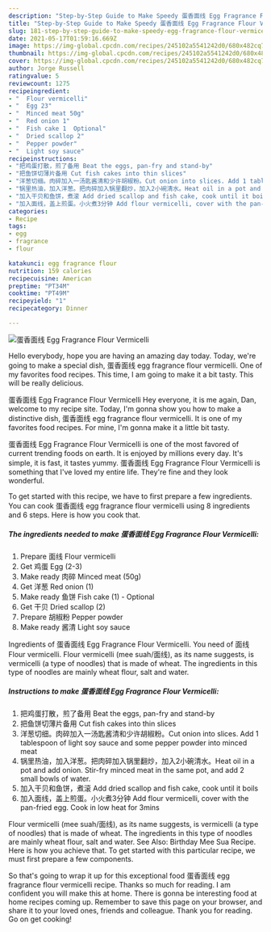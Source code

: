 ```yaml
---
description: "Step-by-Step Guide to Make Speedy 蛋香面线 Egg Fragrance Flour Vermicelli"
title: "Step-by-Step Guide to Make Speedy 蛋香面线 Egg Fragrance Flour Vermicelli"
slug: 181-step-by-step-guide-to-make-speedy-egg-fragrance-flour-vermicelli
date: 2021-05-17T01:59:16.669Z
image: https://img-global.cpcdn.com/recipes/245102a5541242d0/680x482cq70/蛋香面线-egg-fragrance-flour-vermicelli-recipe-main-photo.jpg
thumbnail: https://img-global.cpcdn.com/recipes/245102a5541242d0/680x482cq70/蛋香面线-egg-fragrance-flour-vermicelli-recipe-main-photo.jpg
cover: https://img-global.cpcdn.com/recipes/245102a5541242d0/680x482cq70/蛋香面线-egg-fragrance-flour-vermicelli-recipe-main-photo.jpg
author: Jorge Russell
ratingvalue: 5
reviewcount: 1275
recipeingredient:
- "  Flour vermicelli"
- "  Egg 23"
- "  Minced meat 50g"
- "  Red onion 1"
- "  Fish cake 1  Optional"
- "  Dried scallop 2"
- "  Pepper powder"
- "  Light soy sauce"
recipeinstructions:
- "把鸡蛋打散，煎了备用 Beat the eggs, pan-fry and stand-by"
- "把鱼饼切薄片备用 Cut fish cakes into thin slices"
- "洋葱切细。肉碎加入一汤匙酱清和少许胡椒粉。Cut onion into slices. Add 1 tablespoon of light soy sauce and some pepper powder into minced meat"
- "锅里热油，加入洋葱。把肉碎加入锅里翻炒，加入2小碗清水。Heat oil in a pot and add onion. Stir-fry minced meat in the same pot, and add 2 small bowls of water."
- "加入干贝和鱼饼，煮滚 Add dried scallop and fish cake, cook until it boils"
- "加入面线，盖上煎蛋。小火煮3分钟 Add flour vermicelli, cover with the pan-fried egg. Cook in low heat for 3mins"
categories:
- Recipe
tags:
- egg
- fragrance
- flour

katakunci: egg fragrance flour 
nutrition: 159 calories
recipecuisine: American
preptime: "PT34M"
cooktime: "PT49M"
recipeyield: "1"
recipecategory: Dinner

---
```



![蛋香面线 Egg Fragrance Flour Vermicelli](https://img-global.cpcdn.com/recipes/245102a5541242d0/680x482cq70/蛋香面线-egg-fragrance-flour-vermicelli-recipe-main-photo.jpg)

Hello everybody, hope you are having an amazing day today. Today, we're going to make a special dish, 蛋香面线 egg fragrance flour vermicelli. One of my favorites food recipes. This time, I am going to make it a bit tasty. This will be really delicious.

蛋香面线 Egg Fragrance Flour Vermicelli Hey everyone, it is me again, Dan, welcome to my recipe site. Today, I&#39;m gonna show you how to make a distinctive dish, 蛋香面线 egg fragrance flour vermicelli. It is one of my favorites food recipes. For mine, I&#39;m gonna make it a little bit tasty.

蛋香面线 Egg Fragrance Flour Vermicelli is one of the most favored of current trending foods on earth. It is enjoyed by millions every day. It's simple, it is fast, it tastes yummy. 蛋香面线 Egg Fragrance Flour Vermicelli is something that I've loved my entire life. They're fine and they look wonderful.


To get started with this recipe, we have to first prepare a few ingredients. You can cook 蛋香面线 egg fragrance flour vermicelli using 8 ingredients and 6 steps. Here is how you cook that.

<!--inarticleads1-->

##### The ingredients needed to make 蛋香面线 Egg Fragrance Flour Vermicelli:

1. Prepare  面线 Flour vermicelli
1. Get  鸡蛋 Egg (2-3)
1. Make ready  肉碎 Minced meat (50g)
1. Get  洋葱 Red onion (1)
1. Make ready  鱼饼 Fish cake (1) - Optional
1. Get  干贝 Dried scallop (2)
1. Prepare  胡椒粉 Pepper powder
1. Make ready  酱清 Light soy sauce


Ingredients of 蛋香面线 Egg Fragrance Flour Vermicelli. You need of 面线 Flour vermicelli. Flour vermicelli (mee suah/面线), as its name suggests, is vermicelli (a type of noodles) that is made of wheat. The ingredients in this type of noodles are mainly wheat flour, salt and water. 

<!--inarticleads2-->

##### Instructions to make 蛋香面线 Egg Fragrance Flour Vermicelli:

1. 把鸡蛋打散，煎了备用 Beat the eggs, pan-fry and stand-by
1. 把鱼饼切薄片备用 Cut fish cakes into thin slices
1. 洋葱切细。肉碎加入一汤匙酱清和少许胡椒粉。Cut onion into slices. Add 1 tablespoon of light soy sauce and some pepper powder into minced meat
1. 锅里热油，加入洋葱。把肉碎加入锅里翻炒，加入2小碗清水。Heat oil in a pot and add onion. Stir-fry minced meat in the same pot, and add 2 small bowls of water.
1. 加入干贝和鱼饼，煮滚 Add dried scallop and fish cake, cook until it boils
1. 加入面线，盖上煎蛋。小火煮3分钟 Add flour vermicelli, cover with the pan-fried egg. Cook in low heat for 3mins


Flour vermicelli (mee suah/面线), as its name suggests, is vermicelli (a type of noodles) that is made of wheat. The ingredients in this type of noodles are mainly wheat flour, salt and water. See Also: Birthday Mee Sua Recipe. Here is how you achieve that. To get started with this particular recipe, we must first prepare a few components. 

So that's going to wrap it up for this exceptional food 蛋香面线 egg fragrance flour vermicelli recipe. Thanks so much for reading. I am confident you will make this at home. There is gonna be interesting food at home recipes coming up. Remember to save this page on your browser, and share it to your loved ones, friends and colleague. Thank you for reading. Go on get cooking!
